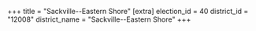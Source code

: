 +++
title = "Sackville--Eastern Shore"
[extra]
election_id = 40
district_id = "12008"
district_name = "Sackville--Eastern Shore"
+++
